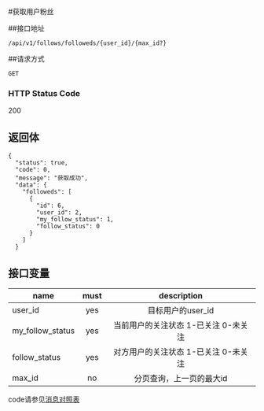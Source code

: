 #获取用户粉丝

##接口地址
```
/api/v1/follows/followeds/{user_id}/{max_id?}
```

##请求方式
```
GET
```

### HTTP Status Code

200

## 返回体
```
{
  "status": true,
  "code": 0,
  "message": "获取成功",
  "data": {
    "followeds": [
      {
        "id": 6,
        "user_id": 2,
        "my_follow_status": 1,
        "follow_status": 0
      }
    ]
  }
```

## 接口变量
| name     | must     | description |
|----------|:--------:|:--------:|
| user_id  | yes      | 目标用户的user_id |
| my_follow_status  | yes      | 当前用户的关注状态  1-已关注 0-未关注 |
| follow_status  | yes      | 对方用户的关注状态 1-已关注 0-未关注 |
| max_id   | no       | 分页查询，上一页的最大id |
code请参见[消息对照表](消息对照表.md)